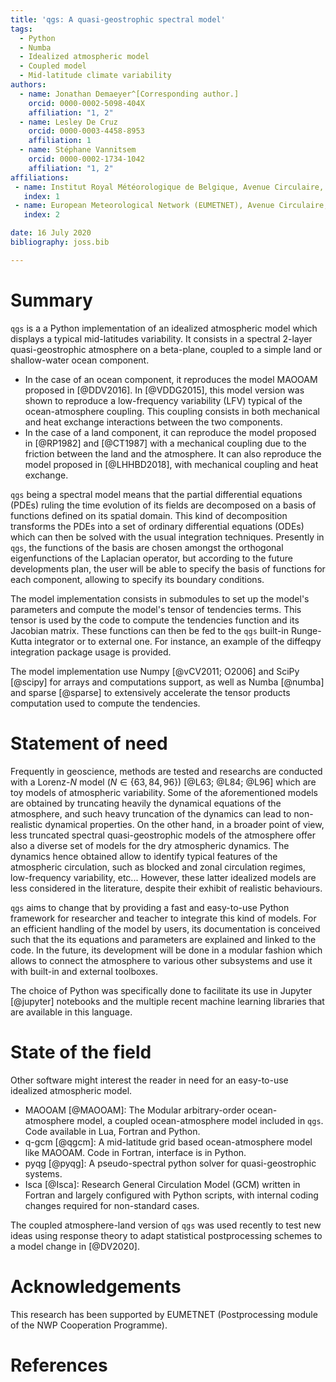 ```yaml
---
title: 'qgs: A quasi-geostrophic spectral model'
tags:
  - Python
  - Numba
  - Idealized atmospheric model
  - Coupled model
  - Mid-latitude climate variability
authors:
  - name: Jonathan Demaeyer^[Corresponding author.]
    orcid: 0000-0002-5098-404X 
    affiliation: "1, 2"
  - name: Lesley De Cruz
    orcid: 0000-0003-4458-8953
    affiliation: 1
  - name: Stéphane Vannitsem 
    orcid: 0000-0002-1734-1042
    affiliation: "1, 2"
affiliations:
 - name: Institut Royal Météorologique de Belgique, Avenue Circulaire, 3, 1180 Brussels, Belgium
   index: 1
 - name: European Meteorological Network (EUMETNET), Avenue Circulaire, 3, 1180 Brussels, Belgium
   index: 2 

date: 16 July 2020
bibliography: joss.bib

---
```


# Summary

`qgs` is a a Python implementation of an idealized atmospheric model which displays a typical mid-latitudes variability. 
It consists in a spectral 2-layer quasi-geostrophic atmosphere on a beta-plane, coupled to a simple land or shallow-water ocean component.
* In the case of an ocean component, it reproduces the model MAOOAM proposed in [@DDV2016]. In [@VDDG2015], this model version was shown to reproduce a 
low-frequency variability (LFV) typical of the ocean-atmosphere coupling. 
This coupling consists in both mechanical and heat exchange interactions between the two components.
* In the case of a land component, it can reproduce the model proposed in [@RP1982] and [@CT1987] with a mechanical coupling due to the 
friction between the land and the atmosphere. It can also reproduce the model proposed in [@LHHBD2018], with mechanical coupling and heat exchange.

`qgs` being a spectral model means that the partial differential equations (PDEs) ruling the time evolution of its fields are decomposed on a basis of functions defined on its 
spatial domain. 
This kind of decomposition transforms the PDEs into a set of ordinary differential equations (ODEs) which can then be solved with the usual integration techniques.
Presently in `qgs`, the functions of the basis are chosen amongst the orthogonal eigenfunctions of the Laplacian operator, but 
according to the future developments plan, the user will be able to specify the basis of functions for each component, allowing to specify its boundary conditions.

The model implementation consists in submodules to set up the model's parameters and compute the model's tensor of tendencies terms.
This tensor is used by the code to compute the tendencies function and its Jacobian matrix. These functions can then be fed to the `qgs` built-in Runge-Kutta integrator or 
to external one. For instance, an example of the diffeqpy integration package usage is provided.

The model implementation use Numpy [@vCV2011; O2006] and SciPy [@scipy] for arrays and computations support, as well as Numba [@numba] and sparse [@sparse] to extensively accelerate the tensor products computation used to compute the tendencies.

# Statement of need

Frequently in geoscience, methods are tested and researchs are conducted with a Lorenz-$N$ model ($N \in \{63, 84, 96\}$) [@L63; @L84; @L96] which are toy models of atmospheric variability. 
Some of the aforementioned models are obtained by truncating heavily the dynamical equations of the atmosphere, and such heavy truncation of the dynamics can lead to non-realistic dynamical properties.
On the other hand, in a broader point of view, less truncated spectral quasi-geostrophic models of the atmosphere offer also a diverse set of models for the dry atmospheric dynamics. The dynamics hence obtained allow to 
identify typical features of the atmospheric circulation, such as blocked and zonal circulation regimes, low-frequency variability, etc...
However, these latter idealized models are less considered in the literature, despite their exhibit of realistic behaviours.

`qgs` aims to change that by providing a fast and easy-to-use Python framework for researcher and teacher to integrate this kind of models. 
For an efficient handling of the model by users, its documentation is conceived such that the its equations and parameters are explained and linked to the code.
In the future, its development will be done in a modular fashion which allows to connect the atmosphere to various other subsystems and use it with built-in and external toolboxes.

The choice of Python was specifically done to facilitate its use in Jupyter [@jupyter] notebooks and the multiple recent machine learning libraries that are available in this 
language.

# State of the field

Other software might interest the reader in need for an easy-to-use idealized atmospheric model.

* MAOOAM [@MAOOAM]: The Modular arbitrary-order ocean-atmosphere model, a coupled ocean-atmosphere model included in `qgs`. 
                    Code available in Lua, Fortran and Python.
* q-gcm [@qgcm]: A mid-latitude grid based ocean-atmosphere model like MAOOAM. Code in Fortran, interface is in Python.
* pyqg [@pyqg]: A pseudo-spectral python solver for quasi-geostrophic systems.
* Isca [@Isca]: Research General Circulation Model (GCM) written in Fortran and largely
                configured with Python scripts, with internal coding changes required for non-standard cases.

The coupled atmosphere-land version of `qgs` was used recently to test new ideas using response theory to adapt statistical postprocessing schemes to a model change in [@DV2020].
 
# Acknowledgements

This research has been supported by EUMETNET (Postprocessing module of the NWP Cooperation Programme).

# References
